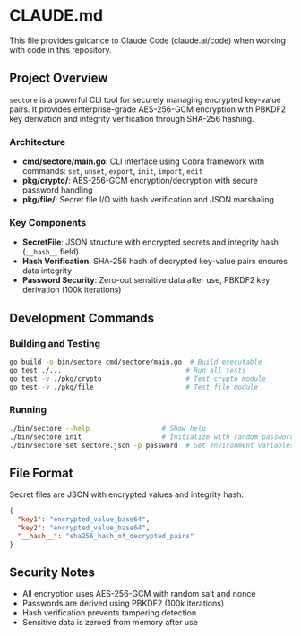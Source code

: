 # CLAUDE.md

This file provides guidance to Claude Code (claude.ai/code) when working with code in this repository.

## Project Overview

`sectore` is a powerful CLI tool for securely managing encrypted key-value pairs. It provides enterprise-grade AES-256-GCM encryption with PBKDF2 key derivation and integrity verification through SHA-256 hashing.

### Architecture

- **cmd/sectore/main.go**: CLI interface using Cobra framework with commands: `set`, `unset`, `export`, `init`, `import`, `edit`
- **pkg/crypto/**: AES-256-GCM encryption/decryption with secure password handling
- **pkg/file/**: Secret file I/O with hash verification and JSON marshaling

### Key Components

- **SecretFile**: JSON structure with encrypted secrets and integrity hash (`__hash__` field)
- **Hash Verification**: SHA-256 hash of decrypted key-value pairs ensures data integrity
- **Password Security**: Zero-out sensitive data after use, PBKDF2 key derivation (100k iterations)

## Development Commands

### Building and Testing
```bash
go build -o bin/sectore cmd/sectore/main.go  # Build executable
go test ./...                               # Run all tests
go test -v ./pkg/crypto                     # Test crypto module
go test -v ./pkg/file                       # Test file module
```

### Running
```bash
./bin/sectore --help                  # Show help
./bin/sectore init                    # Initialize with random password
./bin/sectore set sectore.json -p password  # Set environment variables
```

## File Format

Secret files are JSON with encrypted values and integrity hash:
```json
{
  "key1": "encrypted_value_base64",
  "key2": "encrypted_value_base64", 
  "__hash__": "sha256_hash_of_decrypted_pairs"
}
```

## Security Notes

- All encryption uses AES-256-GCM with random salt and nonce
- Passwords are derived using PBKDF2 (100k iterations)
- Hash verification prevents tampering detection
- Sensitive data is zeroed from memory after use